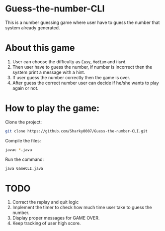 # Guess-the-number-CLI
This is a number guessing game where user have to guess the number that system already generated.

# About this game
1. User can choose the difficulty as `Easy`, `Medium` and `Hard`.
2. Then user have to guess the number, if number is incorrect then the system print a message with a hint.
3. If user guess the number correctly then the game is over.
4. After guess the correct number user can decide if he/she wants to play again or not.

# How to play the game:
Clone the project: 
```bash
git clone https://github.com/Sharky0007/Guess-the-number-CLI.git
```
Compile the files:
```bash
javac *.java
```
Run the command:
```bash
java GameCLI.java
```

# TODO
1. Correct the replay and quit logic
2. Implement the timer to check how much time user take to guess the number.
3. Display proper messages for GAME OVER.
4. Keep tracking of user high score.
